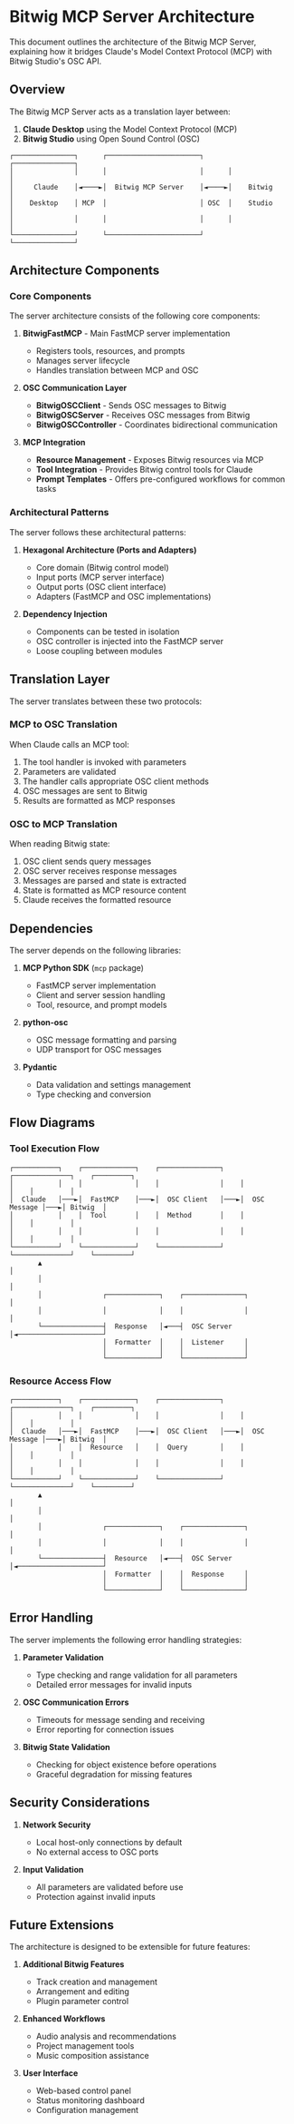 # Bitwig MCP Server Architecture

This document outlines the architecture of the Bitwig MCP Server, explaining how it bridges Claude's Model Context Protocol (MCP) with Bitwig Studio's OSC API.

## Overview

The Bitwig MCP Server acts as a translation layer between:

1. **Claude Desktop** using the Model Context Protocol (MCP)
2. **Bitwig Studio** using Open Sound Control (OSC)

```
┌───────────────┐      ┌───────────────────────┐      ┌───────────────┐
│               │      │                       │      │               │
│     Claude    │◄────►│  Bitwig MCP Server    │◄────►│    Bitwig     │
│    Desktop    │ MCP  │                       │ OSC  │    Studio     │
│               │      │                       │      │               │
└───────────────┘      └───────────────────────┘      └───────────────┘
```

## Architecture Components

### Core Components

The server architecture consists of the following core components:

1. **BitwigFastMCP** - Main FastMCP server implementation

   - Registers tools, resources, and prompts
   - Manages server lifecycle
   - Handles translation between MCP and OSC

2. **OSC Communication Layer**

   - **BitwigOSCClient** - Sends OSC messages to Bitwig
   - **BitwigOSCServer** - Receives OSC messages from Bitwig
   - **BitwigOSCController** - Coordinates bidirectional communication

3. **MCP Integration**
   - **Resource Management** - Exposes Bitwig resources via MCP
   - **Tool Integration** - Provides Bitwig control tools for Claude
   - **Prompt Templates** - Offers pre-configured workflows for common tasks

### Architectural Patterns

The server follows these architectural patterns:

1. **Hexagonal Architecture (Ports and Adapters)**

   - Core domain (Bitwig control model)
   - Input ports (MCP server interface)
   - Output ports (OSC client interface)
   - Adapters (FastMCP and OSC implementations)

2. **Dependency Injection**
   - Components can be tested in isolation
   - OSC controller is injected into the FastMCP server
   - Loose coupling between modules

## Translation Layer

The server translates between these two protocols:

### MCP to OSC Translation

When Claude calls an MCP tool:

1. The tool handler is invoked with parameters
2. Parameters are validated
3. The handler calls appropriate OSC client methods
4. OSC messages are sent to Bitwig
5. Results are formatted as MCP responses

### OSC to MCP Translation

When reading Bitwig state:

1. OSC client sends query messages
2. OSC server receives response messages
3. Messages are parsed and state is extracted
4. State is formatted as MCP resource content
5. Claude receives the formatted resource

## Dependencies

The server depends on the following libraries:

1. **MCP Python SDK** (`mcp` package)

   - FastMCP server implementation
   - Client and server session handling
   - Tool, resource, and prompt models

2. **python-osc**

   - OSC message formatting and parsing
   - UDP transport for OSC messages

3. **Pydantic**
   - Data validation and settings management
   - Type checking and conversion

## Flow Diagrams

### Tool Execution Flow

```
┌───────────┐    ┌─────────────┐    ┌───────────────┐    ┌──────────────┐    ┌─────────┐
│           │    │             │    │               │    │              │    │         │
│  Claude   │───►│  FastMCP    │───►│  OSC Client   │───►│  OSC Message │───►│ Bitwig  │
│           │    │  Tool       │    │  Method       │    │              │    │         │
│           │    │             │    │               │    │              │    │         │
└───────────┘    └─────────────┘    └───────────────┘    └──────────────┘    └─────────┘
       ▲                                                                          │
       │                                                                          │
       │               ┌─────────────┐    ┌───────────────┐                      │
       │               │             │    │               │                      │
       └───────────────┤  Response   │◄───┤  OSC Server   │◄─────────────────────┘
                       │  Formatter  │    │  Listener     │
                       │             │    │               │
                       └─────────────┘    └───────────────┘
```

### Resource Access Flow

```
┌───────────┐    ┌─────────────┐    ┌───────────────┐    ┌──────────────┐    ┌─────────┐
│           │    │             │    │               │    │              │    │         │
│  Claude   │───►│  FastMCP    │───►│  OSC Client   │───►│  OSC Message │───►│ Bitwig  │
│           │    │  Resource   │    │  Query        │    │              │    │         │
│           │    │             │    │               │    │              │    │         │
└───────────┘    └─────────────┘    └───────────────┘    └──────────────┘    └─────────┘
       ▲                                                                          │
       │                                                                          │
       │               ┌─────────────┐    ┌───────────────┐                      │
       │               │             │    │               │                      │
       └───────────────┤  Resource   │◄───┤  OSC Server   │◄─────────────────────┘
                       │  Formatter  │    │  Response     │
                       │             │    │               │
                       └─────────────┘    └───────────────┘
```

## Error Handling

The server implements the following error handling strategies:

1. **Parameter Validation**

   - Type checking and range validation for all parameters
   - Detailed error messages for invalid inputs

2. **OSC Communication Errors**

   - Timeouts for message sending and receiving
   - Error reporting for connection issues

3. **Bitwig State Validation**
   - Checking for object existence before operations
   - Graceful degradation for missing features

## Security Considerations

1. **Network Security**

   - Local host-only connections by default
   - No external access to OSC ports

2. **Input Validation**
   - All parameters are validated before use
   - Protection against invalid inputs

## Future Extensions

The architecture is designed to be extensible for future features:

1. **Additional Bitwig Features**

   - Track creation and management
   - Arrangement and editing
   - Plugin parameter control

2. **Enhanced Workflows**

   - Audio analysis and recommendations
   - Project management tools
   - Music composition assistance

3. **User Interface**
   - Web-based control panel
   - Status monitoring dashboard
   - Configuration management
